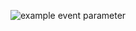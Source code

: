 <!-- [![Build status](https://ci.appveyor.com/api/projects/status/2ei004nol42d221r?svg=true)](https://ci.appveyor.com/project/umniknik/dom) -->

![example event parameter](https://github.com/umniknik/dom/actions/workflows/web.yml/badge.svg?event=push)